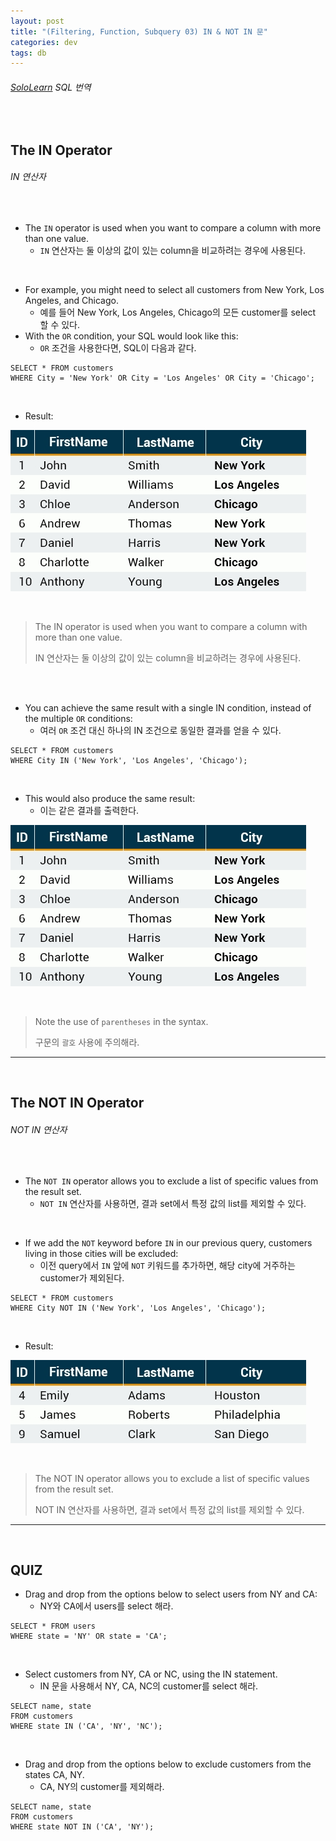 ```yaml
---
layout: post
title: "(Filtering, Function, Subquery 03) IN & NOT IN 문"
categories: dev
tags: db
---
```


###### [SoloLearn](https://www.sololearn.com/) SQL 번역

<br>

## The IN Operator

###### IN 연산자

<br>

- The `IN` operator is used when you want to compare a column with more than one value.
  - `IN` 연산자는 둘 이상의 값이 있는 column을 비교하려는 경우에 사용된다.

<br>

- For example, you might need to select all customers from New York, Los Angeles, and Chicago.
  - 예를 들어 New York, Los Angeles, Chicago의 모든 customer를 select 할 수 있다.
- With the `OR` condition, your SQL would look like this:
  - `OR` 조건을 사용한다면, SQL이 다음과 같다.

```mysql
SELECT * FROM customers
WHERE City = 'New York' OR City = 'Los Angeles' OR City = 'Chicago';
```

<br>

- Result:

![img](/assets/img/sql-sololearn-filtering&function&subquery-03-01.png)

<br>

> The IN operator is used when you want to compare a column with more than one value.
>
> IN 연산자는 둘 이상의 값이 있는 column을 비교하려는 경우에 사용된다.

<br>

<br>

- You can achieve the same result with a single IN condition, instead of the multiple `OR` conditions:
  - 여러 `OR` 조건 대신 하나의 IN 조건으로 동일한 결과를 얻을 수 있다.

```mysql
SELECT * FROM customers
WHERE City IN ('New York', 'Los Angeles', 'Chicago');
```

<br>

- This would also produce the same result:
  - 이는 같은 결과를 출력한다.

![img](/assets/img/sql-sololearn-filtering&function&subquery-03-02.png)

<br>

> Note the use of `parentheses` in the syntax.
>
> 구문의 `괄호` 사용에 주의해라.

------

<br>

## The NOT IN Operator

###### NOT IN 연산자

<br>

- The `NOT IN` operator allows you to exclude a list of specific values from the result set.
  - `NOT IN` 연산자를 사용하면, 결과 set에서 특정 값의 list를 제외할 수 있다.

<br>

- If we add the `NOT` keyword before `IN` in our previous query, customers living in those cities will be excluded:
  - 이전 query에서 `IN` 앞에 `NOT` 키워드를 추가하면, 해당 city에 거주하는 customer가 제외된다.

```mysql
SELECT * FROM customers
WHERE City NOT IN ('New York', 'Los Angeles', 'Chicago');
```

<br>

- Result:

![img](/assets/img/sql-sololearn-filtering&function&subquery-03-03.png)

<br>

> The NOT IN operator allows you to exclude a list of specific values from the result set.
>
> NOT IN 연산자를 사용하면, 결과 set에서 특정 값의 list를 제외할 수 있다.

------

<br>

## QUIZ

- Drag and drop from the options below to select users from NY and CA:
  - NY와 CA에서 users를 select 해라.

```mysql
SELECT * FROM users
WHERE state = 'NY' OR state = 'CA';
```

<br>

- Select customers from NY, CA or NC, using the IN statement.
  - IN 문을 사용해서 NY, CA, NC의 customer를 select 해라.

```mysql
SELECT name, state
FROM customers
WHERE state IN ('CA', 'NY', 'NC');
```

<br>

- Drag and drop from the options below to exclude customers from the states CA, NY.
  - CA, NY의 customer를 제외해라.

```mysql
SELECT name, state
FROM customers
WHERE state NOT IN ('CA', 'NY');
```

<br>
